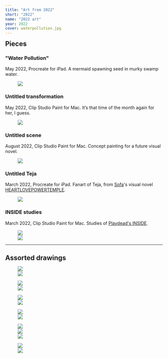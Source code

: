 ```yaml
---
title: "Art from 2022"
short: "2022"
name: "2022 art"
year: 2022
cover: waterpollution.jpg
---
```


<h2 id="pieces" style="margin-bottom:0.5em;margin-top:0.5em">Pieces</h2>

### "Water Pollution"

May 2022, Procreate for iPad. A mermaid spawning seed in murky swamp water.

<figure>
  <img src="{{ site.baseurl }}/assets/art/2022/waterpollution.jpg">
</figure>

### Untitled transformation

May 2022, Clip Studio Paint for Mac. It’s that time of the month again for her, I guess.

<figure>
  <img src="{{ site.baseurl }}/assets/art/2022/tf.jpg">
</figure>

### Untitled scene

August 2022, Clip Studio Paint for Mac. Concept painting for a future visual novel.

<figure>
  <img src="{{ site.baseurl }}/assets/art/2022/pylons.jpg">
</figure>

### Untitled Teja

March 2022, Procreate for iPad. Fanart of Teja, from <a href="http://yogurt200.com">Sofa</a>'s visual novel <a href="https://yogurt200.itch.io/heartlovepowertemple">HEARTLOVEPOWERTEMPLE</a>.

<figure>
  <img src="{{ site.baseurl }}/assets/art/2022/teja.jpg">
</figure>

### INSIDE studies

March 2022, Clip Studio Paint for Mac. Studies of <a href="https://playdead.com/games/inside/">Playdead's INSIDE</a>.

<figure>
  <div class="img2f">
    <div style="flex:1.3796610169;">
      <img src="{{ site.baseurl }}/assets/art/2022/insidestudy1.jpg">
    </div>
    <div style="flex:1.6008298755;">
      <img src="{{ site.baseurl }}/assets/art/2022/insidestudy2.jpg">
    </div>
  </div>
</figure>

* * *

<h2 id="assorted-drawings" style="margin-bottom:0.5em">Assorted drawings</h2>

<figure>
  <div class="img2f">
    <div style="flex:0.6876971609;">
      <img src="{{ site.baseurl }}/assets/art/2022/drawings/yiyigun.jpg">
    </div>
    <div style="flex:0.9028831563;">
      <img src="{{ site.baseurl }}/assets/art/2022/drawings/yiyidetail.jpg">
    </div>
  </div>
</figure>

<figure>
  <div class="img2f">
    <div style="flex:0.4307432432;">
      <img src="{{ site.baseurl }}/assets/art/2022/drawings/siblings.jpg">
    </div>
    <div style="flex:1.2243313201;">
      <img src="{{ site.baseurl }}/assets/art/2022/drawings/varyas.jpg">
    </div>
  </div>
</figure>

<figure>
  <div class="img2f">
    <div style="flex:0.5058236273;">
      <img src="{{ site.baseurl }}/assets/art/2022/drawings/yumicozy.jpg">
    </div>
    <div style="flex:0.6167567568;">
      <img src="{{ site.baseurl }}/assets/art/2022/drawings/yumihostage.jpg">
    </div>
  </div>
</figure>

<figure>
  <div class="img2f">
    <div style="flex:0.3921244209;">
      <img src="{{ site.baseurl }}/assets/art/2022/drawings/chillwafa.jpg">
    </div>
    <div style="flex:0.5910949568;">
      <img src="{{ site.baseurl }}/assets/art/2022/drawings/cutienezu.jpg">
    </div>
  </div>
</figure>

<figure>
  <div class="img2f">
    <div style="flex:0.3962485346;">
      <img src="{{ site.baseurl }}/assets/art/2022/drawings/yiyi-side.jpg">
    </div>
    <div style="flex:0.3846408474;">
      <img src="{{ site.baseurl }}/assets/art/2022/drawings/yumi-legs.jpg">
    </div>
    <div style="flex:0.8725671918;">
      <img src="{{ site.baseurl }}/assets/art/2022/drawings/varyas2.jpg">
    </div>
  </div>
</figure>

<figure>
  <div class="img2f">
    <div style="flex:0.7198529412;">
      <img src="{{ site.baseurl }}/assets/art/2022/drawings/dex.jpg">
    </div>
    <div style="flex:0.5591743119;">
      <img src="{{ site.baseurl }}/assets/art/2022/drawings/selfie.jpg">
    </div>
  </div>
</figure>

<!-- * * * -->

<!-- ### *More to come—the year is young! -->